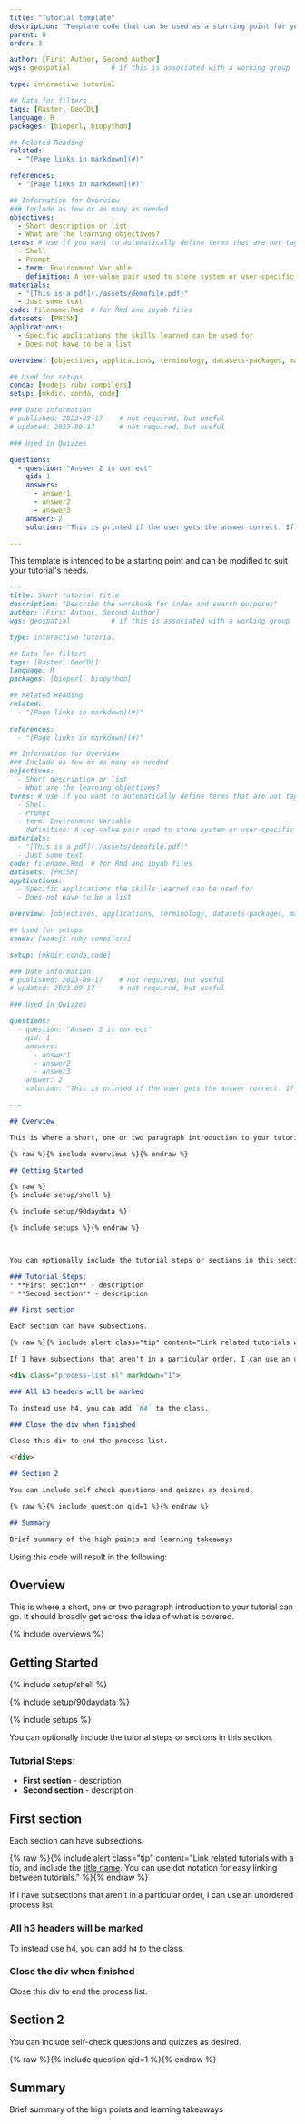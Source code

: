 ```yaml
---
title: "Tutorial template"
description: "Template code that can be used as a starting point for your tutorial or lesson"
parent: 0
order: 3

author: [First Author, Second Author]
wgs: geospatial          # if this is associated with a working group

type: interactive tutorial

## Data for filters
tags: [Raster, GeoCDL]
language: R
packages: [bioperl, biopython]

## Related Reading
related:
  - "[Page links in markdown](#)"

references:
  - "[Page links in markdown](#)"

## Information for Overview
### Include as few or as many as needed
objectives: 
  - Short description or list
  - What are the learning objectives?
terms: # use if you want to automatically define terms that are not tags
  - Shell
  - Prompt  
  - term: Environment Variable 
    definition: A key-value pair used to store system or user-specific settings. Examples include `PATH`, which defines the directories the shell searches for commands.  
materials:
  - "[This is a pdf](./assets/demofile.pdf)"
  - Just some text 
code: filename.Rmd  # for Rmd and ipynb files
datasets: [PRISM]
applications:
  - Specific applications the skills learned can be used for
  - Does not have to be a list

overview: [objectives, applications, terminology, datasets-packages, materials]

## Used for setups
conda: [nodejs ruby compilers]
setup: [mkdir, conda, code] 

### Date information
# published: 2023-09-17    # not required, but useful
# updated: 2023-09-17      # not required, but useful

### Used in Quizzes

questions:
  - question: "Answer 2 is correct"
    qid: 1
    answers: 
      - answer1
      - answer2
      - answer3
    answer: 2  
    solution: "This is printed if the user gets the answer correct. If this is not included, and there is no \"Response\" attribute, the result will just show \"Success!\" instead"

---
```


This template is intended to be a starting point and can be modified to suit your tutorial's needs.

~~~markdown
---
title: Short tutorial title
description: "Describe the workbook for index and search purposes"
author: [First Author, Second Author]
wgs: geospatial          # if this is associated with a working group

type: interactive tutorial

## Data for filters
tags: [Raster, GeoCDL]
language: R
packages: [bioperl, biopython]

## Related Reading
related:
  - "[Page links in markdown](#)"
  
references:
  - "[Page links in markdown](#)"

## Information for Overview
### Include as few or as many as needed
objectives: 
  - Short description or list
  - What are the learning objectives?
terms: # use if you want to automatically define terms that are not tags
  - Shell
  - Prompt  
  - term: Environment Variable 
    definition: A key-value pair used to store system or user-specific settings. Examples include `PATH`, which defines the directories the shell searches for commands.  
materials:
  - "[This is a pdf](./assets/demofile.pdf)"
  - Just some text 
code: filename.Rmd  # for Rmd and ipynb files
datasets: [PRISM]
applications:
  - Specific applications the skills learned can be used for
  - Does not have to be a list

overview: [objectives, applications, terminology, datasets-packages, materials]

## Used for setups
conda: [nodejs ruby compilers]

setup: [mkdir,conda,code]

### Date information
# published: 2023-09-17    # not required, but useful
# updated: 2023-09-17      # not required, but useful

### Used in Quizzes

questions:
  - question: "Answer 2 is correct"
    qid: 1
    answers: 
      - answer1
      - answer2
      - answer3
    answer: 2  
    solution: "This is printed if the user gets the answer correct. If this is not included, and there is no \"Response\" attribute, the result will just show \"Success!\" instead"

---

## Overview

This is where a short, one or two paragraph introduction to your tutorial can go.  It should broadly get across the idea of what is covered.

{% raw %}{% include overviews %}{% endraw %}

## Getting Started

{% raw %}
{% include setup/shell %}

{% include setup/90daydata %}

{% include setups %}{% endraw %}



You can optionally include the tutorial steps or sections in this section.

### Tutorial Steps:
* **First section** - description
* **Second section** - description

## First section

Each section can have subsections. 

{% raw %}{% include alert class="tip" content="Link related tutorials with a tip, and include the [title name](#).  You can use dot notation for easy linking between tutorials." %}{% endraw %}

If I have subsections that aren't in a particular order, I can use an unordered process list.

<div class="process-list ul" markdown="1">

### All h3 headers will be marked

To instead use h4, you can add `h4` to the class.

### Close the div when finished

Close this div to end the process list.

</div>

## Section 2

You can include self-check questions and quizzes as desired.

{% raw %}{% include question qid=1 %}{% endraw %}

## Summary

Brief summary of the high points and learning takeaways

~~~



Using this code will result in the following: 

## Overview

This is where a short, one or two paragraph introduction to your tutorial can go.  It should broadly get across the idea of what is covered.

{% include overviews %}

## Getting Started

{% include setup/shell %}

{% include setup/90daydata %}

{% include setups %}



You can optionally include the tutorial steps or sections in this section.

### Tutorial Steps:
* **First section** - description
* **Second section** - description

## First section

Each section can have subsections. 

{% raw %}{% include alert class="tip" content="Link related tutorials with a tip, and include the [title name](#).  You can use dot notation for easy linking between tutorials." %}{% endraw %}

If I have subsections that aren't in a particular order, I can use an unordered process list.

<div class="process-list ul" markdown="1">

### All h3 headers will be marked

To instead use h4, you can add `h4` to the class.

### Close the div when finished

Close this div to end the process list.

</div>

## Section 2

You can include self-check questions and quizzes as desired.

{% raw %}{% include question qid=1 %}{% endraw %}

## Summary

Brief summary of the high points and learning takeaways